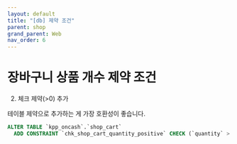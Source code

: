 ```yaml
---
layout: default
title: "[db] 제약 조건"
parent: shop
grand_parent: Web
nav_order: 6
---
```


# 장바구니 상품 개수 제약 조건

2) 체크 제약(>0) 추가

테이블 제약으로 추가하는 게 가장 호환성이 좋습니다.
```sql
ALTER TABLE `kpp_oncash`.`shop_cart`
  ADD CONSTRAINT `chk_shop_cart_quantity_positive` CHECK (`quantity` > 0);
  ```